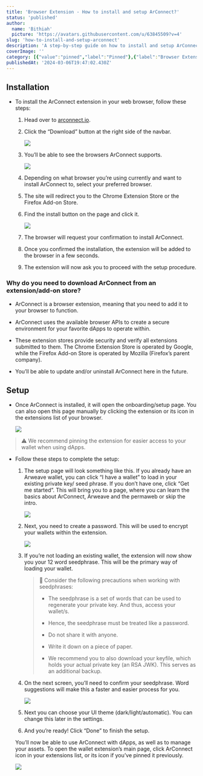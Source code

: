 ```yaml
---
title: 'Browser Extension - How to install and setup ArConnect?'
status: 'published'
author:
  name: 'Bithiah'
  picture: 'https://avatars.githubusercontent.com/u/63845509?v=4'
slug: 'how-to-install-and-setup-arconnect'
description: 'A step-by-step guide on how to install and setup ArConnect.'
coverImage: ''
category: [{"value":"pinned","label":"Pinned"},{"label":"Browser Extension","value":"browser-extension"}]
publishedAt: '2024-03-06T19:47:02.430Z'
---
```


## Installation

- To install the ArConnect extension in your web browser, follow these steps:

    1. Head over to [arconnect.io](https://arconnect.io?utm_source=ArConnect+Knowledgebase+Docs&utm_medium=Doc+Page&utm_campaign=ArConnect+Knowledge+Base&utm_id=ArConnect+Knowledgebase).

    2. Click the “Download” button at the right side of the navbar.

        ![](/images/screen-shot-2024-03-28-at-3.05.14-pm-I0OT.png)

    3. You’ll be able to see the browsers ArConnect supports.

        ![](/images/screen-shot-2024-03-28-at-3.05.41-pm-c0Nj.png)

    4. Depending on what browser you’re using currently and want to install ArConnect to, select your preferred browser.

    5. The site will redirect you to the Chrome Extension Store or the Firefox Add-on Store.

    6. Find the install button on the page and click it.

        ![](/images/screen-shot-2024-03-28-at-3.06.09-pm-M5ND.png)

    7. The browser will request your confirmation to install ArConnect.

    8. Once you confirmed the installation, the extension will be added to the browser in a few seconds.

    9. The extension will now ask you to proceed with the setup procedure.

    <!-- -->

    <!-- -->

### Why do you need to download ArConnect from an extension/add-on store?

- ArConnect is a browser extension, meaning that you need to add it to your browser to function.

- ArConnect uses the available browser APIs to create a secure environment for your favorite dApps to operate within.

- These extension stores provide security and verify all extensions submitted to them. The Chrome Extension Store is operated by Google, while the Firefox Add-on Store is operated by Mozilla (Firefox’s parent company).

- You’ll be able to update and/or uninstall ArConnect here in the future.

## Setup

- Once ArConnect is installed, it will open the onboarding/setup page. You can also open this page manually by clicking the extension or its icon in the extensions list of your browser.

    ![](/images/screen-shot-2024-03-28-at-3.06.35-pm-gyMD.png)

> ⚠️ We recommend pinning the extension for easier access to your wallet when using dApps.

- Follow these steps to complete the setup:

    1. The setup page will look something like this. If you already have an Arweave wallet, you can click “I have a wallet” to load in your existing private key/ seed phrase. If you don’t have one, click “Get me started”. This will bring you to a page, where you can learn the basics about ArConnect, Arweave and the permaweb or skip the intro.

        ![](/images/screen-shot-2024-03-28-at-3.07.04-pm-A4OT.png)

    2. Next, you need to create a password. This will be used to encrypt your wallets within the extension.

        ![](/images/screen-shot-2024-03-28-at-3.07.39-pm-cyOD.png)

    3. If you’re not loading an existing wallet, the extension will now show you your 12 word seedphrase. This will be the primary way of loading your wallet.

        > 🚨 Consider the following precautions when working with seedphrases:
        > 
        > - The seedphrase is a set of words that can be used to regenerate your private key. And thus, access your wallet/s.
        > 
        > - Hence, the seedphrase must be treated like a password.
        > 
        > - Do not share it with anyone.
        > 
        > - Write it down on a piece of paper.
        > 
        > - We recommend you to also download your keyfile, which holds your actual private key (an RSA JWK). This serves as an additional backup.
        > 
        > 
        > <!-- -->
        > 
        > <!-- -->

    4. On the next screen, you’ll need to confirm your seedphrase. Word suggestions will make this a faster and easier process for you.

        ![](/images/screen-shot-2024-03-28-at-3.08.12-pm-A4OT.png)

    5. Next you can choose your UI theme (dark/light/automatic). You can change this later in the settings.

    6. And you’re ready! Click “Done” to finish the setup.

    <!-- -->

    <!-- -->

    You’ll now be able to use ArConnect with dApps, as well as to manage your assets. To open the wallet extension’s main page, click ArConnect icon in your extensions list, or its icon if you’ve pinned it previously.

    ![](/images/screen-shot-2024-03-28-at-3.09.02-pm-c3MT.png)

